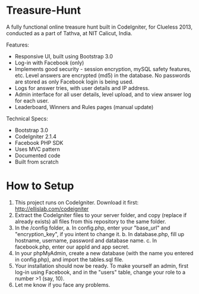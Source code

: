 Treasure-Hunt
=============

A fully functional online treasure hunt built in CodeIgniter, for Clueless 2013, conducted as a part of Tathva, at NIT Calicut, India.

Features:
* Responsive UI, built using Bootstrap 3.0
* Log-in with Facebook (only)
* Implements good security - session encryption, mySQL safety features, etc. Level answers are encrypted (md5) in the database. No passwords are stored as only Facebook login is being used.
* Logs for answer tries, with user details and IP address.
* Admin interface for all user details, level upload, and to view answer log for each user.
* Leaderboard, Winners and Rules pages (manual update)

Technical Specs:
* Bootstrap 3.0
* CodeIgniter 2.1.4
* Facebook PHP SDK
* Uses MVC pattern
* Documented code
* Built from scratch

How to Setup
============
1. This project runs on CodeIgniter. Download it first: http://ellislab.com/codeigniter
2. Extract the CodeIgniter files to your server folder, and copy (replace if already exists) all files from this repository to the same folder.
3. In the /config folder,
	a. In config.php, enter your "base_url" and "encryption_key", if you intent to change it.
	b. In database.php, fill up hostname, username, password and database name.
	c. In facebook.php, enter our appId and app secret.
4. In your phpMyAdmin, create a new database (with the name you entered in config.php), and import the tables.sql file.
5. Your installation should now be ready. To make yourself an admin, first log-in using Facebook, and in the "users" table, change your role to a number >1 (say, 10).
6. Let me know if you face any problems.